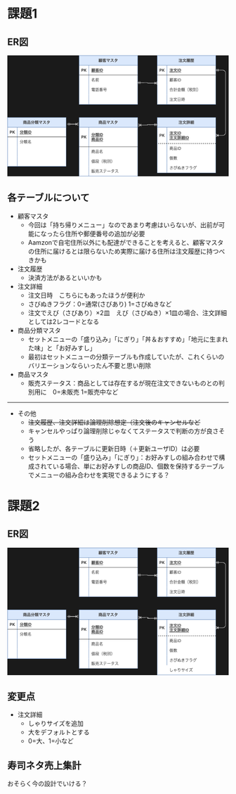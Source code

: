 # 課題1
## ER図
<img src="./kadai_1_1.png">

## 各テーブルについて
- 顧客マスタ
  - 今回は「持ち帰りメニュー」なのであまり考慮はいらないが、出前が可能になったら住所や郵便番号の追加が必要
  - Aamzonで自宅住所以外にも配達ができることを考えると、顧客マスタの住所に届けるとは限らないため実際に届ける住所は注文履歴に持つべきかも
- 注文履歴
  - 決済方法があるといいかも
- 注文詳細
  - 注文日時　こちらにもあったほうが便利か
  - さびぬきフラグ：0=通常(さびあり) 1=さびぬきなど
  - 注文でえび（さびあり）×2皿　えび（さびぬき）×1皿の場合、注文詳細としては2レコードとなる
- 商品分類マスタ
  - セットメニューの「盛り込み」「にぎり」「丼＆おすすめ」「地元に生まれた味」と「お好みすし」
  - 最初はセットメニューの分類テーブルも作成していたが、これくらいのバリエーションならいったん不要と思い削除
- 商品マスタ
  - 販売ステータス：商品としては存在するが現在注文できないものとの判別用に　0=未販売 1=販売中など
----
- その他
  - ~~注文履歴、注文詳細は論理削除想定（注文後のキャンセルなど~~
  - キャンセルやっぱり論理削除じゃなくてステータスで判断の方が良さそう
  - 省略したが、各テーブルに更新日時（＋更新ユーザID）は必要
  - セットメニューの「盛り込み」「にぎり」：お好みすしの組み合わせで構成されている場合、単にお好みすしの商品ID、個数を保持するテーブルでメニューの組み合わせを実現できるようにする？

# 課題2

## ER図
<img src="./kadai_1_2.png">

## 変更点
- 注文詳細
  - しゃりサイズを追加
  - 大をデフォルトとする
  - 0=大、1=小など
## 寿司ネタ売上集計
おそらく今の設計でいける？

